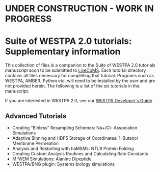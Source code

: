 # UNDER CONSTRUCTION - WORK IN PROGRESS
# Suite of WESTPA 2.0 tutorials: Supplementary information
This collection of files is a companion to the Suite of WESTPA 2.0 tutorials manuscript soon to be submitted to [LiveCoMS](https://livecomsjournal.org/index.php/livecoms/). Each tutorial directory contains all files 
necessary for completing that tutorial. Programs such as WESTPA, AMBER, Python etc. will need to be 
installed by the user and are not provided herein. The following is a list of the six tutorials in the manuscript.

If you are interested in WESTPA 2.0, see our [WESTPA Developer's Guide](https://github.com/westpa/westpa/wiki/WESTPA-Developer's-Guide).
## Advanced Tutorials
* Creating “Binless” Resampling Schemes: Na+/Cl- Association Simulations
* Adaptive Binning and HDF5 Storage of Coordinates: 1-Butanol Membrane Permeation
* Analysis and Restarting with haMSMs: NTL9 Protein Folding
* Creating Custom Analysis Routines and Calculating Rate Constants 
* M-WEM Simulations: Alanine Dipeptide
* WESTPA/BNG plugin: Systems biology simulations

